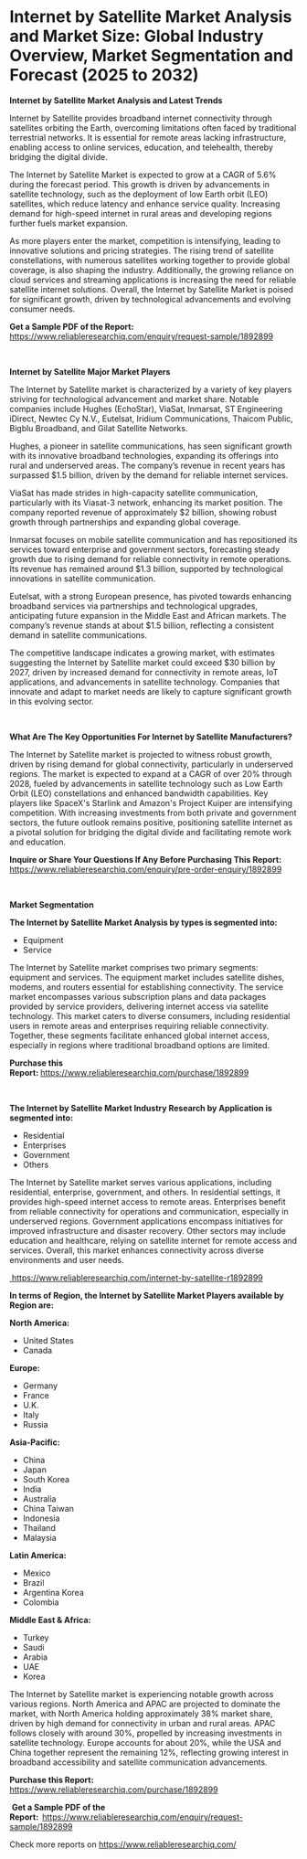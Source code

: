 <p><h1>Internet by Satellite Market Analysis and Market Size: Global Industry Overview, Market Segmentation and Forecast (2025 to 2032)</h1></p><p><strong>Internet by Satellite Market Analysis and Latest Trends</strong></p>
<p><p>Internet by Satellite provides broadband internet connectivity through satellites orbiting the Earth, overcoming limitations often faced by traditional terrestrial networks. It is essential for remote areas lacking infrastructure, enabling access to online services, education, and telehealth, thereby bridging the digital divide.</p><p>The Internet by Satellite Market is expected to grow at a CAGR of 5.6% during the forecast period. This growth is driven by advancements in satellite technology, such as the deployment of low Earth orbit (LEO) satellites, which reduce latency and enhance service quality. Increasing demand for high-speed internet in rural areas and developing regions further fuels market expansion.</p><p>As more players enter the market, competition is intensifying, leading to innovative solutions and pricing strategies. The rising trend of satellite constellations, with numerous satellites working together to provide global coverage, is also shaping the industry. Additionally, the growing reliance on cloud services and streaming applications is increasing the need for reliable satellite internet solutions. Overall, the Internet by Satellite Market is poised for significant growth, driven by technological advancements and evolving consumer needs.</p></p>
<p><strong>Get a Sample PDF of the Report:&nbsp;</strong> <a href="https://www.reliableresearchiq.com/enquiry/request-sample/1892899?utm_campaign=2853&utm_medium=2&utm_source=Github&utm_content=ia&utm_term=08042025&utm_id=internet-by-satellite">https://www.reliableresearchiq.com/enquiry/request-sample/1892899</a></p>
<p>&nbsp;</p>
<p><strong>Internet by Satellite Major Market Players</strong></p>
<p><p>The Internet by Satellite market is characterized by a variety of key players striving for technological advancement and market share. Notable companies include Hughes (EchoStar), ViaSat, Inmarsat, ST Engineering iDirect, Newtec Cy N.V., Eutelsat, Iridium Communications, Thaicom Public, Bigblu Broadband, and Gilat Satellite Networks.</p><p>Hughes, a pioneer in satellite communications, has seen significant growth with its innovative broadband technologies, expanding its offerings into rural and underserved areas. The company’s revenue in recent years has surpassed $1.5 billion, driven by the demand for reliable internet services.</p><p>ViaSat has made strides in high-capacity satellite communication, particularly with its Viasat-3 network, enhancing its market position. The company reported revenue of approximately $2 billion, showing robust growth through partnerships and expanding global coverage.</p><p>Inmarsat focuses on mobile satellite communication and has repositioned its services toward enterprise and government sectors, forecasting steady growth due to rising demand for reliable connectivity in remote operations. Its revenue has remained around $1.3 billion, supported by technological innovations in satellite communication.</p><p>Eutelsat, with a strong European presence, has pivoted towards enhancing broadband services via partnerships and technological upgrades, anticipating future expansion in the Middle East and African markets. The company’s revenue stands at about $1.5 billion, reflecting a consistent demand in satellite communications.</p><p>The competitive landscape indicates a growing market, with estimates suggesting the Internet by Satellite market could exceed $30 billion by 2027, driven by increased demand for connectivity in remote areas, IoT applications, and advancements in satellite technology. Companies that innovate and adapt to market needs are likely to capture significant growth in this evolving sector.</p></p>
<p>&nbsp;</p>
<p><strong>What Are The Key Opportunities For Internet by Satellite Manufacturers?</strong></p>
<p><p>The Internet by Satellite market is projected to witness robust growth, driven by rising demand for global connectivity, particularly in underserved regions. The market is expected to expand at a CAGR of over 20% through 2028, fueled by advancements in satellite technology such as Low Earth Orbit (LEO) constellations and enhanced bandwidth capabilities. Key players like SpaceX's Starlink and Amazon's Project Kuiper are intensifying competition. With increasing investments from both private and government sectors, the future outlook remains positive, positioning satellite internet as a pivotal solution for bridging the digital divide and facilitating remote work and education.</p></p>
<p><strong>Inquire or Share Your Questions If Any Before Purchasing This Report:</strong> <a href="https://www.reliableresearchiq.com/enquiry/pre-order-enquiry/1892899?utm_campaign=2853&utm_medium=2&utm_source=Github&utm_content=ia&utm_term=08042025&utm_id=internet-by-satellite">https://www.reliableresearchiq.com/enquiry/pre-order-enquiry/1892899</a></p>
<p>&nbsp;</p>
<p><strong>Market Segmentation</strong></p>
<p><strong>The Internet by Satellite Market Analysis by types is segmented into:</strong></p>
<p><ul><li>Equipment</li><li>Service</li></ul></p>
<p><p>The Internet by Satellite market comprises two primary segments: equipment and services. The equipment market includes satellite dishes, modems, and routers essential for establishing connectivity. The service market encompasses various subscription plans and data packages provided by service providers, delivering internet access via satellite technology. This market caters to diverse consumers, including residential users in remote areas and enterprises requiring reliable connectivity. Together, these segments facilitate enhanced global internet access, especially in regions where traditional broadband options are limited.</p></p>
<p><strong>Purchase this Report:&nbsp;</strong><a href="https://www.reliableresearchiq.com/purchase/1892899?utm_campaign=2853&utm_medium=2&utm_source=Github&utm_content=ia&utm_term=08042025&utm_id=internet-by-satellite">https://www.reliableresearchiq.com/purchase/1892899</a></p>
<p>&nbsp;</p>
<p><strong>The Internet by Satellite Market Industry Research by Application is segmented into:</strong></p>
<p><ul><li>Residential</li><li>Enterprises</li><li>Government</li><li>Others</li></ul></p>
<p><p>The Internet by Satellite market serves various applications, including residential, enterprise, government, and others. In residential settings, it provides high-speed internet access to remote areas. Enterprises benefit from reliable connectivity for operations and communication, especially in underserved regions. Government applications encompass initiatives for improved infrastructure and disaster recovery. Other sectors may include education and healthcare, relying on satellite internet for remote access and services. Overall, this market enhances connectivity across diverse environments and user needs.</p></p>
<p><a href="https://www.reliableresearchiq.com/internet-by-satellite-r1892899?utm_campaign=2853&utm_medium=2&utm_source=Github&utm_content=ia&utm_term=08042025&utm_id=internet-by-satellite">&nbsp;https://www.reliableresearchiq.com/internet-by-satellite-r1892899</a></p>
<p><strong>In terms of Region, the Internet by Satellite Market Players available by Region are:</strong></p>
<p>
    <p> <strong> North America: </strong>
        <ul>
            <li>United States</li>
            <li>Canada</li>
        </ul>
        </p> 
    <p> <strong> Europe: </strong>
        <ul>
            <li>Germany</li>
            <li>France</li>
            <li>U.K.</li>
            <li>Italy</li>
            <li>Russia</li>
        </ul>
        </p> 
    <p> <strong> Asia-Pacific: </strong>
        <ul>
            <li>China</li>
            <li>Japan</li>
            <li>South Korea</li>
            <li>India</li>
            <li>Australia</li>
            <li>China Taiwan</li>
            <li>Indonesia</li>
            <li>Thailand</li>
            <li>Malaysia</li>
        </ul>
        </p> 
    <p> <strong> Latin America: </strong>
        <ul>
            <li>Mexico</li>
            <li>Brazil</li>
            <li>Argentina Korea</li>
            <li>Colombia</li>
        </ul>
        </p> 
    <p> <strong> Middle East & Africa: </strong>
        <ul>
            <li>Turkey</li>
            <li>Saudi</li>
            <li>Arabia</li>
            <li>UAE</li>
            <li>Korea</li>
        </ul>
    </p>
    </p>
<p><p>The Internet by Satellite market is experiencing notable growth across various regions. North America and APAC are projected to dominate the market, with North America holding approximately 38% market share, driven by high demand for connectivity in urban and rural areas. APAC follows closely with around 30%, propelled by increasing investments in satellite technology. Europe accounts for about 20%, while the USA and China together represent the remaining 12%, reflecting growing interest in broadband accessibility and satellite communication advancements.</p></p>
<p><strong>Purchase this Report: </strong><a href="https://www.reliableresearchiq.com/purchase/1892899?utm_campaign=2853&utm_medium=2&utm_source=Github&utm_content=ia&utm_term=08042025&utm_id=internet-by-satellite">https://www.reliableresearchiq.com/purchase/1892899</a></p>
<p>&nbsp;<strong>Get a Sample PDF of the Report:&nbsp;&nbsp;</strong><a href="https://www.reliableresearchiq.com/enquiry/request-sample/1892899?utm_campaign=2853&utm_medium=2&utm_source=Github&utm_content=ia&utm_term=08042025&utm_id=internet-by-satellite">https://www.reliableresearchiq.com/enquiry/request-sample/1892899</a></p>
<p><strong></strong></p>
<p>Check more reports on <a href="https://www.reliableresearchiq.com/?utm_campaign=2853&utm_medium=2&utm_source=Github&utm_content=ia&utm_term=08042025&utm_id=internet-by-satellite">https://www.reliableresearchiq.com/</a></p>